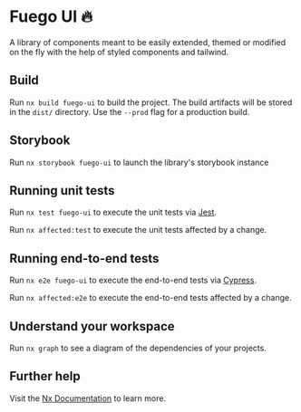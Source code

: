 # Fuego UI 🔥

A library of components meant to be easily extended, themed or modified on the fly with the help of styled components and tailwind.

## Build

Run `nx build fuego-ui` to build the project. The build artifacts will be stored in the `dist/` directory. Use the `--prod` flag for a production build.

## Storybook

Run `nx storybook fuego-ui` to launch the library's storybook instance

## Running unit tests

Run `nx test fuego-ui` to execute the unit tests via [Jest](https://jestjs.io).

Run `nx affected:test` to execute the unit tests affected by a change.

## Running end-to-end tests

Run `nx e2e fuego-ui` to execute the end-to-end tests via [Cypress](https://www.cypress.io).

Run `nx affected:e2e` to execute the end-to-end tests affected by a change.

## Understand your workspace

Run `nx graph` to see a diagram of the dependencies of your projects.

## Further help

Visit the [Nx Documentation](https://nx.dev) to learn more.
